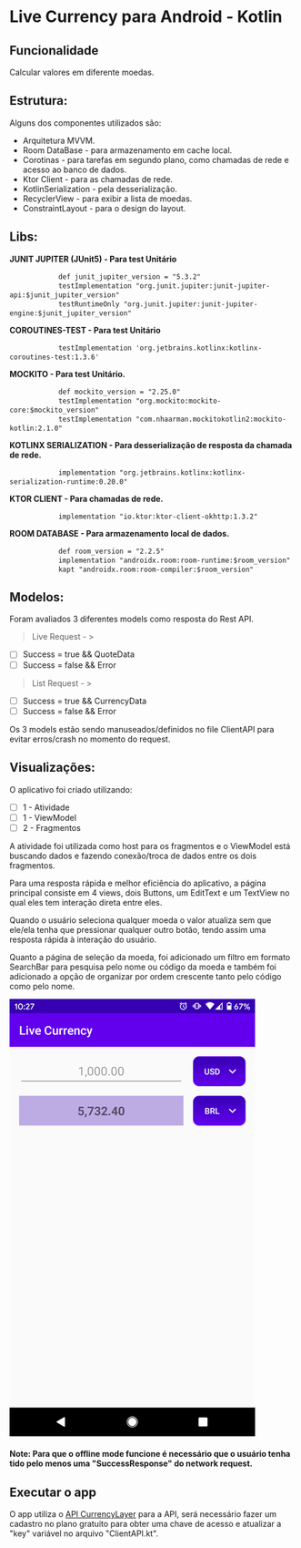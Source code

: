# Live Currency para Android - Kotlin

## Funcionalidade

Calcular valores em diferente moedas.

## Estrutura:
Alguns dos componentes utilizados são:

- Arquitetura MVVM.
- Room DataBase - para armazenamento em cache local.
- Corotinas - para tarefas em segundo plano, como chamadas de rede e acesso ao banco de dados.
- Ktor Client - para as chamadas de rede.
- KotlinSerialization - pela desserialização.
- RecyclerView - para exibir a lista de moedas.
- ConstraintLayout - para o design do layout.

## Libs:

   **JUNIT JUPITER (JUnit5) - Para test Unitário**
   
                def junit_jupiter_version = "5.3.2"
                testImplementation "org.junit.jupiter:junit-jupiter-api:$junit_jupiter_version"
                testRuntimeOnly "org.junit.jupiter:junit-jupiter-engine:$junit_jupiter_version"
            
   **COROUTINES-TEST - Para test Unitário**
   
                testImplementation 'org.jetbrains.kotlinx:kotlinx-coroutines-test:1.3.6'
            
   **MOCKITO - Para test Unitário.**
   
                def mockito_version = "2.25.0"
                testImplementation "org.mockito:mockito-core:$mockito_version"
                testImplementation "com.nhaarman.mockitokotlin2:mockito-kotlin:2.1.0"
            
   **KOTLINX SERIALIZATION - Para desserialização de resposta da chamada de rede.**
   
                implementation "org.jetbrains.kotlinx:kotlinx-serialization-runtime:0.20.0"
            
   **KTOR CLIENT - Para chamadas de rede.**
   
                implementation "io.ktor:ktor-client-okhttp:1.3.2"
            
   **ROOM DATABASE - Para armazenamento local de dados.**
   
                def room_version = "2.2.5"
                implementation "androidx.room:room-runtime:$room_version"
                kapt "androidx.room:room-compiler:$room_version"
            



## Modelos:

Foram avaliados 3 diferentes models como resposta do Rest API.

>Live Request - >
- [ ] Success = true && QuoteData
- [ ] Success = false && Error

>List Request - >
- [ ] Success = true && CurrencyData
- [ ] Success = false && Error

Os 3 models estão sendo manuseados/definidos no file ClientAPI para evitar erros/crash no momento do request.

## Visualizações:

O aplicativo foi criado utilizando:

- [ ] 1 - Atividade
- [ ] 1 - ViewModel
- [ ] 2 - Fragmentos

A atividade foi utilizada como host para os fragmentos e o ViewModel está buscando dados e fazendo conexão/troca de dados entre os dois fragmentos.

Para uma resposta rápida e melhor eficiência do aplicativo, a página principal consiste em 4 views, dois Buttons, um EditText e um TextView no qual eles tem interação direta entre eles.

Quando o usuário seleciona qualquer moeda o valor atualiza sem que ele/ela tenha que pressionar qualquer outro botão, tendo assim uma resposta rápida à interação do usuário.

Quanto a página de seleção da moeda, foi adicionado um filtro em formato SearchBar para pesquisa pelo nome ou código da moeda e também foi adicionado a opção de organizar por ordem crescente tanto pelo código como pelo nome.

![alt text](https://github.com/kiviabrito/LiveCurrency-Android/blob/master/Screenshot_ResultActivity.png) 

#### Note: Para que o offline mode funcione é necessário que o usuário tenha tido pelo menos uma "SuccessResponse" do network request.

## Executar o app

O app utiliza o [API CurrencyLayer](https://currencylayer.com/documentation) para a API, será necessário fazer um cadastro no plano gratuito para obter uma chave de acesso e atualizar a "key" variável no arquivo "ClientAPI.kt".
